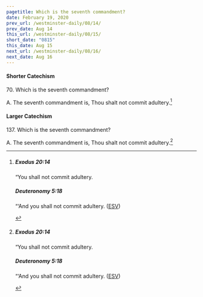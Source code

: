 ```yaml
---
pagetitle: Which is the seventh commandment?
date: February 19, 2020
prev_url: /westminster-daily/08/14/
prev_date: Aug 14
this_url: /westminster-daily/08/15/
short_date: "0815"
this_date: Aug 15
next_url: /westminster-daily/08/16/
next_date: Aug 16
---
```


#### Shorter Catechism

<span class="q">70.</span> Which is the seventh commandment?

<span class="q">A.</span> The seventh commandment is, Thou shalt not commit adultery.[^fnref:wsc1]


[^fnref:wsc1]: <div class="esv"><h5>Exodus 20:14</h5> <div class="esv-text"><p id="p02020014.01-1">&#8220;You shall not commit adultery.</p> </div><h5>Deuteronomy 5:18</h5> <div class="esv-text"><p id="p05005018.01-2">&#8220;&#8216;And you shall not commit adultery.  (<a href="http://www.esv.org" class="copyright">ESV</a>)</p> </div> </div>


#### Larger Catechism

<span class="q">137.</span> Which is the seventh commandment?

<span class="q">A.</span> The seventh commandment is, Thou shalt not commit adultery.[^fnref:wlc1]


[^fnref:wlc1]: <div class="esv"><h5>Exodus 20:14</h5> <div class="esv-text"><p id="p02020014.01-1">&#8220;You shall not commit adultery.</p> </div><h5>Deuteronomy 5:18</h5> <div class="esv-text"><p id="p05005018.01-2">&#8220;&#8216;And you shall not commit adultery.  (<a href="http://www.esv.org" class="copyright">ESV</a>)</p> </div> </div>

